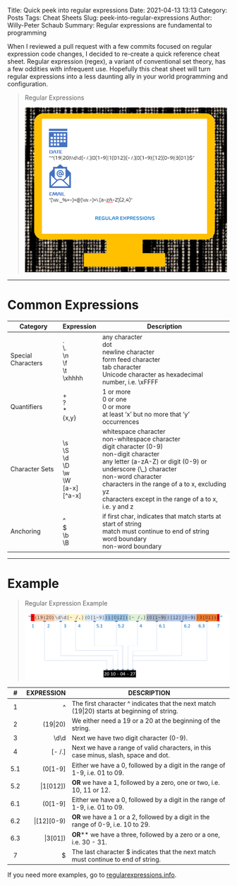 Title: Quick peek into regular expressions
Date: 2021-04-13 13:13
Category: Posts
Tags: Cheat Sheets
Slug: peek-into-regular-expressions
Author: Willy-Peter Schaub
Summary: Regular expressions are fundamental to programming

When I reviewed a pull request with a few commits focused on regular expression code changes, I decided to re-create a quick reference cheat sheet. Regular expression (regex), a variant of conventional set theory, has a few oddities with infrequent use. Hopefully this cheat sheet will turn regular expressions into a less daunting ally in your world programming and configuration.

> Regular Expressions
>
>  ![Regular Expressions](/images/peek-into-regular-expressions-1.png)

---

# Common Expressions

| Category | Expression | Description | 
|-------------|----------------|----------------|
| Special Characters | .<br/>\\.<br/>\\n<br/>\\f<br/>\\t<br/>\\xhhhh | any character<br/>dot<br/>newline character<br/>form feed character<br/>tab character<br/>Unicode character as hexadecimal number, i.e. \xFFFF | 
| Quantifiers | +<br/>?<br/>\*<br/>{x,y} | 1 or more<br/>0 or one<br/>0 or more<br/>at least ‘x’ but no more that ‘y’ occurrences | 
| Character Sets | \\s<br/>\\S<br/>\\d<br/>\\D<br/>\\w<br/>\\W<br/> [a-x] <br/>[^a-x] | whitespace character<br/>non-whitespace character<br/>digit character (0-9) <br/>non-digit character<br/>any letter (a-zA-Z) or digit (0-9) or underscore (\\_) character <br/>non-word character<br/>characters in the range of a to x, excluding yz<br/>characters except in the range of a to x, i.e. y and z | 
| Anchoring | ^<br/>$<br/>\\b<br/>\\B | if first char, indicates that match starts at start of  string<br/>match must continue to end of string<br/>word boundary<br/>non-word boundary |

---

# Example

> Regular Expression Example
>
>  ![Regular Expression Example](/images/peek-into-regular-expressions-2.png)

| #   | EXPRESSION  | DESCRIPTION |
|:---:|------------:|-------------|
| 1   | ^           | The first character ^ indicates that the next match (19\|20) starts at beginning of string. |
| 2   | (19\|20)    | We either need a 19 or a 20 at the beginning of the string. |
| 3   | \\d\\d        | Next we have two digit character (0-9). |
| 4   | [- /.]      | Next we have a range of valid characters, in this case minus, slash, space and dot. 
| 5.1 | (0[1-9]     | Either we have a 0, followed by a digit in the range of 1-9, i.e. 01 to 09.
| 5.2 | \|1[012])   | **OR** we have a 1, followed by a zero, one or two, i.e. 10, 11 or 12. | 
| 6.1 | (0[1-9]     | Either we have a 0, followed by a digit in the range of 1-9, i.e. 01 to 09. |
| 6.2 | \|[12][0-9) | **OR** we have a 1 or a 2, followed by a digit in the range of 0-9, i.e. 10 to 29. |
| 6.3 | \|3[01])    | **OR**** we have a three, followed by a zero or a one, i.e. 30 - 31. |
| 7   | $           | The last character $ indicates that the next match must continue to end of string. | 

If you need more examples, go to [regularexpressions.info](http://www.regular-expressions.info/).

